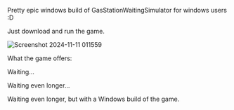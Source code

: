 Pretty epic windows build of GasStationWaitingSimulator for windows users :D

Just download and run the game.

![Screenshot 2024-11-11 011559](https://github.com/user-attachments/assets/234ad495-a1a2-477f-9152-fd2516efb7a6)

What the game offers:

Waiting...

Waiting even longer...

Waiting even longer, but with a Windows build of the game.
